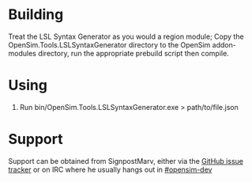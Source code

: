 # Building
Treat the LSL Syntax Generator as you would a region module; Copy the
OpenSim.Tools.LSLSyntaxGenerator directory to the OpenSim addon-modules
directory, run the appropriate prebuild script then compile.

# Using
1. Run bin/OpenSim.Tools.LSLSyntaxGenerator.exe > path/to/file.json


# Support
Support can be obtained from SignpostMarv, either via the 
[GitHub issue tracker](https://github.com/SignpostMarv/OpenSim.Tools.LSLSyntaxGenerator/issues)
or on IRC where he usually hangs out in 
[#opensim-dev](http://webchat.freenode.net/?channels=#opensim-dev)
